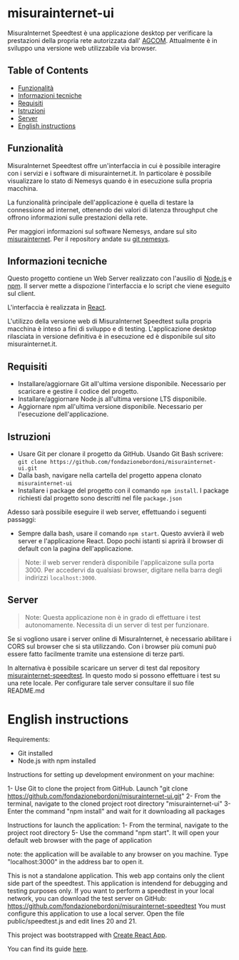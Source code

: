 # misurainternet-ui

MisuraInternet Speedtest è una applicazione desktop per verificare la prestazioni della propria rete autorizzata dall' [AGCOM](https://www.agcom.it/).
Attualmente è in sviluppo una versione web utilizzabile via browser.

## Table of Contents

- [Funzionalità](#Funzionalità)
- [Informazioni tecniche](#Informazioni-tecniche)
- [Requisiti](#Requisiti)
- [Istruzioni](#Istruzioni)
- [Server](#Server)
- [English instructions](#English-instructions)


## Funzionalità

MisuraInternet Speedtest offre un'interfaccia in cui è possibile interagire con
i servizi e i software di misurainternet.it. 
In particolare è possibile visualizzare lo stato di Nemesys quando è in esecuzione sulla propria macchina.

La funzionalità principale dell'applicazione è quella di testare la connessione ad internet, ottenendo dei valori di latenza throughput che offrono informazioni sulle prestazioni della rete.

Per maggiori informazioni sul software Nemesys, andare sul sito [misurainternet](https://www.misurainternet.it/).
Per il repository andate su [git nemesys](https://github.com/fondazionebordoni/nemesys).


## Informazioni tecniche

Questo progetto contiene un Web Server realizzato con l'ausilio di [Node.js](https://nodejs.org/it/) e [npm](https://www.npmjs.com/).
Il server mette a dispozione l'interfaccia e lo script che viene eseguito sul client.

L'interfaccia è realizzata in [React](https://reactjs.org/).

L'utilizzo della versione web di MisuraInternet Speedtest sulla propria macchina è inteso a fini di sviluppo e di testing. 
L'applicazione desktop rilasciata in versione definitiva è in esecuzione ed è disponibile sul sito misurainternet.it. 


## Requisiti

* Installare/aggiornare Git all'ultima versione disponibile. Necessario per scaricare e gestire il codice del progetto.
* Installare/aggiornare Node.js all'ultima versione LTS disponibile.
* Aggiornare npm all'ultima versione disponibile. Necessario per l'esecuzione dell'applicazione.


## Istruzioni

* Usare Git per clonare il progetto da GitHub. Usando Git Bash scrivere:
`git clone https://github.com/fondazionebordoni/misurainternet-ui.git`
* Dalla bash, navigare nella cartella del progetto appena clonato `misurainternet-ui`
* Installare i package del progetto con il comando `npm install`.
  I package richiesti dal progetto sono descritti nel file `package.json`

Adesso sarà possibile eseguire il web server, effettuando i seguenti passaggi:
* Sempre dalla bash, usare il comando `npm start`.
  Questo avvierà il web server e l'applicazione React. Dopo pochi istanti si aprirà il browser di default con la pagina dell'applicazione.

>Note: il web server renderà disponibile l'applicaizone sulla porta 3000.
>Per accedervi da qualsiasi browser, digitare nella barra degli indirizzi `localhost:3000`.


## Server

>Note: Questa applicazione non è in grado di effettuare i test autonomamente.
>Necessita di un server di test per funzionare.

Se si vogliono usare i server online di MisuraInternet, è necessario abilitare i CORS sul browser che si sta utilizzando.
Con i browser più comuni può essere fatto facilmente tramite una estensione di terze parti.

In alternativa è possibile scaricare un server di test dal repository [misurainternet-speedtest](https://github.com/fondazionebordoni/misurainternet-speedtest).
In questo modo si possono effettuare i test su una rete locale.
Per configurare tale server consultare il suo file README.md


# English instructions

Requirements:
- Git installed
- Node.js with npm installed

Instructions for setting up development environment on your machine:

1- Use Git to clone the project from GitHub. Launch "git clone https://github.com/fondazionebordoni/misurainternet-ui.git"
2- From the terminal, navigate to the cloned project root directory "misurainternet-ui"
3- Enter the command "npm install" and wait for it downloading all packages

Instructions for launch the application:
1- From the terminal, navigate to the project root directory
5- Use the command "npm start". It will open your default web browser with the page of application

note: the application will be available to any browser on you machine.
Type "localhost:3000" in the address bar to open it.

This is not a standalone application. This web app contains only the client side part of the speedtest.
This application is intendend for debugging and testing purposes only.
If you want to perform a speedtest in your local network, you can download the test server on GitHub: https://github.com/fondazionebordoni/misurainternet-speedtest
You must configure this application to use a local server. Open the file public/speedtest.js and edit lines 20 and 21.





This project was bootstrapped with [Create React App](https://github.com/facebookincubator/create-react-app).

You can find its guide [here](https://github.com/facebookincubator/create-react-app/blob/master/packages/react-scripts/template/README.md).